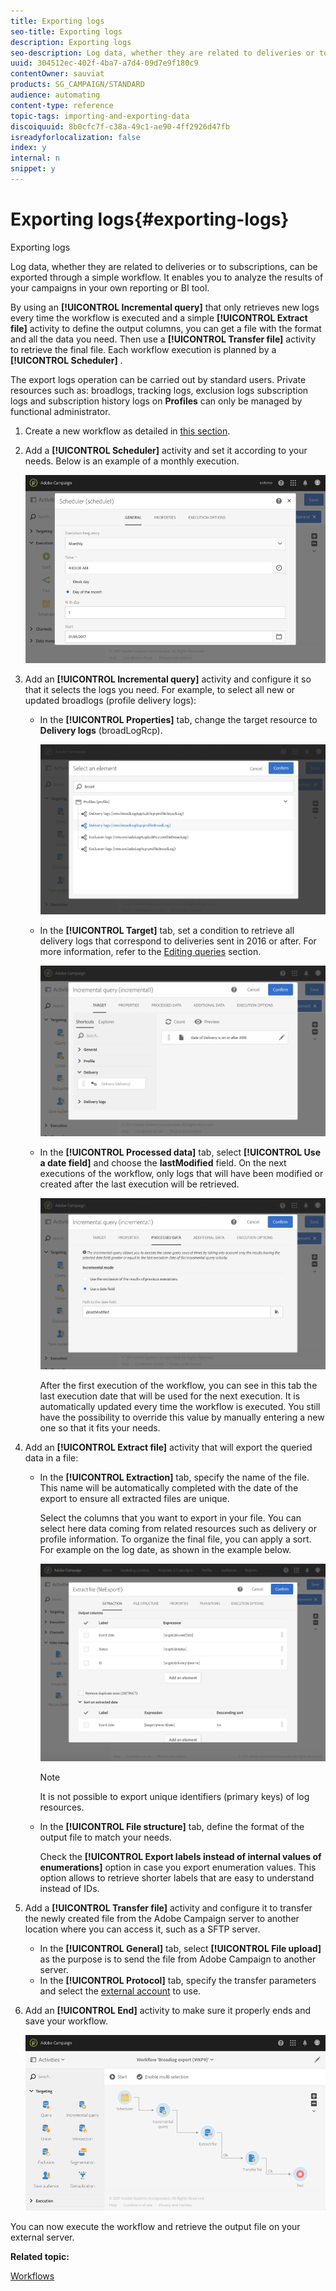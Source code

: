 ```yaml
---
title: Exporting logs
seo-title: Exporting logs
description: Exporting logs
seo-description: Log data, whether they are related to deliveries or to subscriptions, can be exported through a simple workflow.
uuid: 304512ec-402f-4ba7-a7d4-09d7e9f180c9
contentOwner: sauviat
products: SG_CAMPAIGN/STANDARD
audience: automating
content-type: reference
topic-tags: importing-and-exporting-data
discoiquuid: 8b0cfc7f-c38a-49c1-ae90-4ff2926d47fb
isreadyforlocalization: false
index: y
internal: n
snippet: y
---
```


# Exporting logs{#exporting-logs}

Exporting logs

Log data, whether they are related to deliveries or to subscriptions, can be exported through a simple workflow. It enables you to analyze the results of your campaigns in your own reporting or BI tool.

By using an **[!UICONTROL Incremental query]** that only retrieves new logs every time the workflow is executed and a simple **[!UICONTROL Extract file]** activity to define the output columns, you can get a file with the format and all the data you need. Then use a **[!UICONTROL Transfer file]** activity to retrieve the final file. Each workflow execution is planned by a **[!UICONTROL Scheduler]** .

The export logs operation can be carried out by standard users. Private resources such as: broadlogs, tracking logs, exclusion logs subscription logs and subscription history logs on **Profiles** can only be managed by functional administrator.

1. Create a new workflow as detailed in [this section](../../automating/using/building-a-workflow.md#creating-a-workflow).
1. Add a **[!UICONTROL Scheduler]** activity and set it according to your needs. Below is an example of a monthly execution.

   ![](assets/export_logs_scheduler.png)

1. Add an **[!UICONTROL Incremental query]** activity and configure it so that it selects the logs you need. For example, to select all new or updated broadlogs (profile delivery logs):

    * In the **[!UICONTROL Properties]** tab, change the target resource to **Delivery logs** (broadLogRcp).
    
      ![](assets/export_logs_query_properties.png)

    * In the **[!UICONTROL Target]** tab, set a condition to retrieve all delivery logs that correspond to deliveries sent in 2016 or after. For more information, refer to the [Editing queries](../../automating/using/editing-queries.md#creating-queries) section.
    
      ![](assets/export_logs_query_target.png)

    * In the **[!UICONTROL Processed data]** tab, select **[!UICONTROL Use a date field]** and choose the **lastModified** field. On the next executions of the workflow, only logs that will have been modified or created after the last execution will be retrieved.
    
      ![](assets/export_logs_query_processeddata.png)    
    
      After the first execution of the workflow, you can see in this tab the last execution date that will be used for the next execution. It is automatically updated every time the workflow is executed. You still have the possibility to override this value by manually entering a new one so that it fits your needs.

1. Add an **[!UICONTROL Extract file]** activity that will export the queried data in a file:

    * In the **[!UICONTROL Extraction]** tab, specify the name of the file. This name will be automatically completed with the date of the export to ensure all extracted files are unique.

      Select the columns that you want to export in your file. You can select here data coming from related resources such as delivery or profile information. To organize the final file, you can apply a sort. For example on the log date, as shown in the example below.
    
      ![](assets/export_logs_extractfile_extraction.png)

      >[!NOTE]
      >
      >It is not possible to export unique identifiers (primary keys) of log resources.

    * In the **[!UICONTROL File structure]** tab, define the format of the output file to match your needs.

      Check the **[!UICONTROL Export labels instead of internal values of enumerations]** option in case you export enumeration values. This option allows to retrieve shorter labels that are easy to understand instead of IDs.

1. Add a **[!UICONTROL Transfer file]** activity and configure it to transfer the newly created file from the Adobe Campaign server to another location where you can access it, such as a SFTP server.

    * In the **[!UICONTROL General]** tab, select **[!UICONTROL File upload]** as the purpose is to send the file from Adobe Campaign to another server.
    * In the **[!UICONTROL Protocol]** tab, specify the transfer parameters and select the [external account](../../administration/using/external-accounts.md#creating-an-external-account) to use.

1. Add an **[!UICONTROL End]** activity to make sure it properly ends and save your workflow.

   ![](assets/export_logs_example_workflow.png)

You can now execute the workflow and retrieve the output file on your external server.

**Related topic:**

[Workflows](../../automating/using/discovering-workflows.md)
